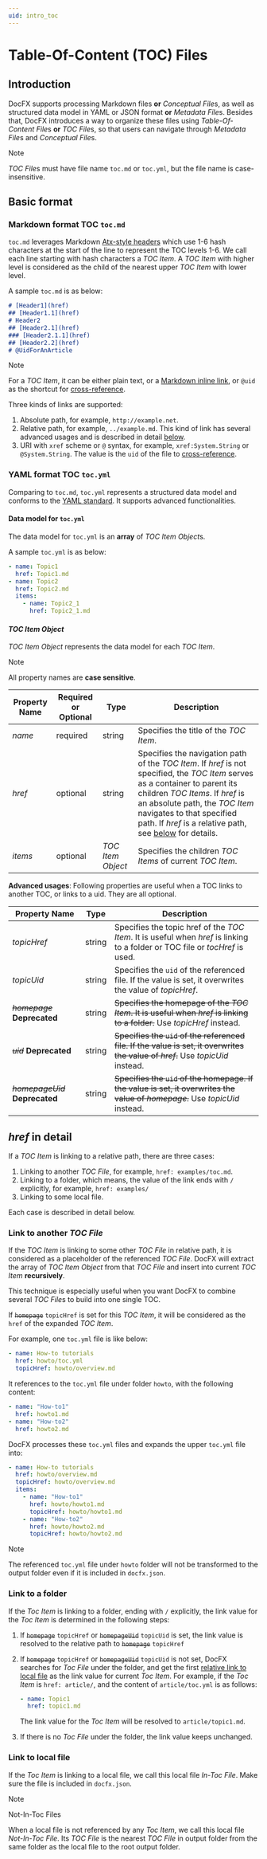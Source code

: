 ```yaml
---
uid: intro_toc
---
```


# Table-Of-Content (TOC) Files

## Introduction

DocFX supports processing Markdown files **or** *Conceptual File*s, as well as structured data model in YAML or JSON format **or** *Metadata File*s. Besides that, DocFX introduces a way to organize these files using *Table-Of-Content File*s **or** *TOC File*s, so that users can navigate through *Metadata File*s and *Conceptual File*s.

> [!Note]
> *TOC File*s must have file name `toc.md` or `toc.yml`, but the file name is case-insensitive.

## Basic format

### Markdown format TOC `toc.md`

`toc.md` leverages Markdown [Atx-style headers](http://daringfireball.net/projects/markdown/syntax#header) which use 1-6 hash characters at the start of the line to represent the TOC levels 1-6. We call each line starting with hash characters a *TOC Item*. A *TOC Item* with higher level is considered as the child of the nearest upper *TOC Item* with lower level.

A sample `toc.md` is as below:

```md
# [Header1](href)
## [Header1.1](href)
# Header2
## [Header2.1](href)
### [Header2.1.1](href)
## [Header2.2](href)
# @UidForAnArticle
```

> [!NOTE]
> For a *TOC Item*, it can be either plain text, or a [Markdown inline link](http://daringfireball.net/projects/markdown/syntax#link), or `@uid` as the shortcut for [cross-reference](../spec/docfx_flavored_markdown.md#cross-reference).

Three kinds of links are supported:

1. Absolute path, for example, `http://example.net`.
2. Relative path, for example, `../example.md`. This kind of link has several advanced usages and is described in detail [below](#href-in-detail).
3. URI with `xref` scheme or `@` syntax, for example, `xref:System.String` or `@System.String`. The value is the `uid` of the file to [cross-reference](../spec/docfx_flavored_markdown.md#cross-reference).

### YAML format TOC `toc.yml`

Comparing to `toc.md`, `toc.yml` represents a structured data model and conforms to the [YAML standard](http://www.yaml.org/spec/1.2/spec.html). It supports advanced functionalities.

#### Data model for `toc.yml`

The data model for `toc.yml` is an **array** of *TOC Item Object*s.

A sample `toc.yml` is as below:

```yml
- name: Topic1
  href: Topic1.md
- name: Topic2
  href: Topic2.md
  items:
    - name: Topic2_1
      href: Topic2_1.md
```

#### *TOC Item Object*

*TOC Item Object* represents the data model for each *TOC Item*.

> [!Note]
> All property names are **case sensitive**.

Property Name | Required or Optional | Type              | Description
------------- | -------------------- | ----------------- | ---------------------------
*name*        | required             | string            | Specifies the title of the *TOC Item*.
*href*        | optional             | string            | Specifies the navigation path of the *TOC Item*. If *href* is not specified, the *TOC Item* serves as a container to parent its children *TOC Items*. If *href* is an absolute path, the *TOC Item* navigates to that specified path. If *href* is a relative path, see [below](#href-in-detail) for details.
*items*       | optional             | *TOC Item Object* | Specifies the children *TOC Items* of current *TOC Item*.

**Advanced usages**: Following properties are useful when a TOC links to another TOC, or links to a uid. They are all optional.

Property Name                     | Type              | Description
--------------------------------- | ----------------- | ---------------------------
*topicHref*                       | string            | Specifies the topic href of the *TOC Item*. It is useful when *href* is linking to a folder or TOC file or *tocHref* is used.
*topicUid*                        | string            | Specifies the `uid` of the referenced file. If the value is set, it overwrites the value of *topicHref*.
~~*homepage*~~ **Deprecated**     | string            | ~~Specifies the homepage of the *TOC Item*. It is useful when *href* is linking to a folder.~~ Use *topicHref* instead.
~~*uid*~~ **Deprecated**          | string            | ~~Specifies the `uid` of the referenced file. If the value is set, it overwrites the value of *href*.~~ Use *topicUid* instead.
~~*homepageUid*~~ **Deprecated**  | string            | ~~Specifies the `uid` of the homepage. If the value is set, it overwrites the value of *homepage*.~~ Use *topicUid* instead.

## *href* in detail

If a *TOC Item* is linking to a relative path, there are three cases:

1. Linking to another *TOC File*, for example, `href: examples/toc.md`.
2. Linking to a folder, which means, the value of the link ends with `/` explicitly, for example, `href: examples/`
3. Linking to some local file.

Each case is described in detail below.

### Link to another *TOC File*

If the *TOC Item* is linking to some other *TOC File* in relative path, it is considered as a placeholder of the referenced *TOC File*. DocFX will extract the array of *TOC Item Object* from that *TOC File* and insert into current *TOC Item* **recursively**.

This technique is especially useful when you want DocFX to combine several *TOC File*s to build into one single TOC.

If ~~`homepage`~~ `topicHref` is set for this *TOC Item*, it will be considered as the `href` of the expanded *TOC Item*.

For example, one `toc.yml` file is like below:

```yml
- name: How-to tutorials
  href: howto/toc.yml
  topicHref: howto/overview.md
```

It references to the `toc.yml` file under folder `howto`, with the following content:

```yaml
- name: "How-to1"
  href: howto1.md
- name: "How-to2"
  href: howto2.md
```

DocFX processes these `toc.yml` files and expands the upper `toc.yml` file into:

```yaml
- name: How-to tutorials
  href: howto/overview.md
  topicHref: howto/overview.md
  items:
    - name: "How-to1"
      href: howto/howto1.md
      topicHref: howto/howto1.md
    - name: "How-to2"
      href: howto/howto2.md
      topicHref: howto/howto2.md
```

> [!NOTE]
> The referenced `toc.yml` file under `howto` folder will not be transformed to the output folder even if it is included in `docfx.json`.

### Link to a folder

If the *Toc Item* is linking to a folder, ending with `/` explicitly, the link value for the *Toc Item* is determined in the following steps:

1. If ~~`homepage`~~ `topicHref` or ~~`homepageUid`~~ `topicUid` is set, the link value is resolved to the relative path to ~~`homepage`~~ `topicHref`
2. If ~~`homepage`~~ `topicHref` or ~~`homepageUid`~~ `topicUid` is not set, DocFX searches for *Toc File* under the folder, and get the first [relative link to local file](#link-to-local-file) as the link value for current *Toc Item*. For example, if the *Toc Item* is `href: article/`, and the content of `article/toc.yml` is as follows:

    ```yaml
    - name: Topic1
      href: topic1.md
    ```
    The link value for the *Toc Item* will be resolved to `article/topic1.md`.

3. If there is no *Toc File* under the folder, the link value keeps unchanged.

### Link to local file

If the *Toc Item* is linking to a local file, we call this local file *In-Toc File*. Make sure the file is included in `docfx.json`.

> [!NOTE]
> Not-In-Toc Files
>
> When a local file is not referenced by any *Toc Item*, we call this local file *Not-In-Toc File*. Its *TOC File* is the nearest *TOC File* in output folder from the same folder as the local file to the root output folder.
